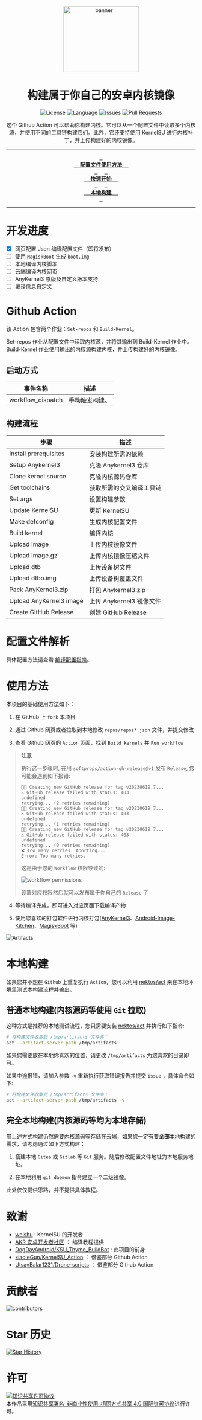 <div align = center>

<img src="./.assets/DogDayAndroid.png" width="200" height="175" alt="banner">

<h1>构建属于你自己的安卓内核镜像</h1>

![License](https://img.shields.io/static/v1?label=License&message=BY-NC-SA&logo=creativecommons&color=green)
![Language](https://img.shields.io/github/languages/top/DogDayAndroid/Android-Kernel-Builder)
![Issues](https://img.shields.io/github/issues/DogDayAndroid/Android-Kernel-Builder)
![Pull Requests](https://img.shields.io/github/issues-pr/DogDayAndroid/Android-Kernel-Builder)

这个 Github Action 可以帮助你构建内核。它可以从一个配置文件中读取多个内核源，并使用不同的工具链构建它们。此外，它还支持使用 KernelSU 进行内核补丁，并上传构建好的内核镜像。
<br>

---

**[<kbd> <br>  配置文件使用方法  <br> </kbd>](#配置文件解析)** 
**[<kbd> <br>  快速开始  <br> </kbd>](#使用方法)** 
**[<kbd> <br>  本地构建  <br> </kbd>](#本地构建)**

---

</div>

# 开发进度

- [x] 网页配置 Json 编译配置文件（即将发布）
- [ ] 使用 `MagiskBoot` 生成 `boot.img`
- [ ] 本地编译内核脚本
- [ ] 云端编译内核网页
- [ ] AnyKernel3 原版及自定义版本支持
- [ ] 编译信息自定义

# Github Action

该 Action 包含两个作业：`Set-repos` 和 `Build-Kernel`。

Set-repos 作业从配置文件中读取内核源，并将其输出到 Build-Kernel 作业中。Build-Kernel 作业使用输出的内核源构建内核，并上传构建好的内核镜像。

## 启动方式

| 事件名称          | 描述           |
| ----------------- | -------------- |
| workflow_dispatch | 手动触发构建。 |

## 构建流程

| 步骤                    | 描述                     |
| ----------------------- | ------------------------ |
| Install prerequisites   | 安装构建所需的依赖       |
| Setup Anykernel3        | 克隆 Anykernel3 仓库     |
| Clone kernel source     | 克隆内核源码仓库         |
| Get toolchains          | 获取所需的交叉编译工具链 |
| Set args                | 设置构建参数             |
| Update KernelSU         | 更新 KernelSU            |
| Make defconfig          | 生成内核配置文件         |
| Build kernel            | 编译内核                 |
| Upload Image            | 上传内核镜像文件         |
| Upload Image.gz         | 上传内核镜像压缩文件     |
| Upload dtb              | 上传设备树文件           |
| Upload dtbo.img         | 上传设备树覆盖文件       |
| Pack AnyKernel3.zip     | 打包 Anykernel3.zip      |
| Upload AnyKernel3 image | 上传 Anykernel3 镜像文件 |
| Create GitHub Release   | 创建 GitHub Release      |

# 配置文件解析

具体配置方法请查看 [编译配置指南](./repos/README_cn.md)。

# 使用方法

本项目的基础使用方法如下：

1. 在 GitHub 上 `fork` 本项目

2. 通过 Github 网页或者拉取到本地修改 `repos/repos*.json` 文件，并提交修改

3. 查看 Github 网页的 `Action` 页面，找到 `Build kernels` 并 `Run workflow`

> **注意**
>
> 执行这一步骤时, 在用 `softprops/action-gh-release@v1` 发布 `Release`, 您可能会遇到如下报错:
>
> ```
> 👩‍🏭 Creating new GitHub release for tag v20230619.7...
> ⚠️ GitHub release failed with status: 403
> undefined
> retrying... (2 retries remaining)
> 👩‍🏭 Creating new GitHub release for tag v20230619.7...
> ⚠️ GitHub release failed with status: 403
> undefined
> retrying... (1 retries remaining)
> 👩‍🏭 Creating new GitHub release for tag v20230619.7...
> ⚠️ GitHub release failed with status: 403
> undefined
> retrying... (0 retries remaining)
> ❌ Too many retries. Aborting...
> Error: Too many retries.
> ```
>
> 这是由于您的 `Workflow` 权限导致的:
>
> ![workflow permissions](./.assets/FAQ/workflow%20permissions.png)
>
> 设置对应权限然后就可以发布属于你自己的 `Release` 了

4. 等待编译完成，即可进入对应页面下载编译产物

5. 使用您喜欢的打包软件进行内核打包([AnyKernel3](https://github.com/osm0sis/AnyKernel3)、[Android-Image-Kitchen](https://github.com/osm0sis/Android-Image-Kitchen)、[MagiskBoot](https://github.com/topjohnwu/Magisk/releases) 等)

![Artifacts](./.assets/artifacts.png)

# 本地构建

如果您并不想在 `Github` 上重复执行 `Action`，您可以利用 [nektos/act](https://github.com/nektos/act) 来在本地环境里测试本构建流程并输出。

## 普通本地构建(内核源码等使用 `Git` 拉取)

这种方式是推荐的本地测试流程，您只需要安装 [nektos/act](https://github.com/nektos/act) 并执行如下指令:

```sh
# 将构建文件收集到 /tmp/artifacts 文件夹：
act --artifact-server-path /tmp/artifacts
```

如果您需要放在本地你喜欢的位置，请更改 `/tmp/artifacts` 为您喜欢的目录即可。

如果中途报错，请加入参数 `-v` 重新执行获取错误报告并提交 `issue` ，具体命令如下:

```sh
# 将构建文件收集到 /tmp/artifacts 文件夹：
act --artifact-server-path /tmp/artifacts -v
```

## 完全本地构建(内核源码等均为本地存储)

用上述方式构建仍然需要内核源码等存储在云端，如果您一定有要**全部**本地构建的需求，请考虑通过如下方式构建：

1. 搭建本地 `Gitea` 或 `Gitlab` 等 `Git` 服务。随后修改配置文件地址为本地服务地址。

2. 在本地利用 `git daemon` 指令建立一个二级镜像。

此处仅仅提供思路，并不提供具体教程。

# 致谢

- [weishu](https://github.com/tiann) : KernelSU 的开发者
- [AKR 安卓开发者社区](https://www.akr-developers.com/) ： 编译教程提供
- [DogDayAndroid/KSU_Thyme_BuildBot](https://github.com/DogDayAndroid/KSU_Thyme_BuildBot) : 此项目的前身
- [xiaoleGun/KernelSU_Action](https://github.com/xiaoleGun/KernelSU_Action) ： 借鉴部分 Github Action
- [UtsavBalar1231/Drone-scripts](https://github.com/UtsavBalar1231/Drone-scripts) ： 借鉴部分 Github Action

# 贡献者

<a href="https://github.com/DogDayAndroid/Android-Kernel-Builder/graphs/contributors">
  <img src="https://contrib.rocks/image?repo=DogDayAndroid/Android-Kernel-Builder" alt="contributors"/>
</a>

# Star 历史

[![Star History](https://starchart.cc/DogDayAndroid/Android-Kernel-Builder.svg)](https://starchart.cc/DogDayAndroid/Android-Kernel-Builder)

# 许可

<a rel="license" href="http://creativecommons.org/licenses/by-nc-sa/4.0/"><img alt="知识共享许可协议" style="border-width:0" src="https://i.creativecommons.org/l/by-nc-sa/4.0/88x31.png" /></a><br />本作品采用<a rel="license" href="http://creativecommons.org/licenses/by-nc-sa/4.0/">知识共享署名-非商业性使用-相同方式共享 4.0 国际许可协议</a>进行许可。
